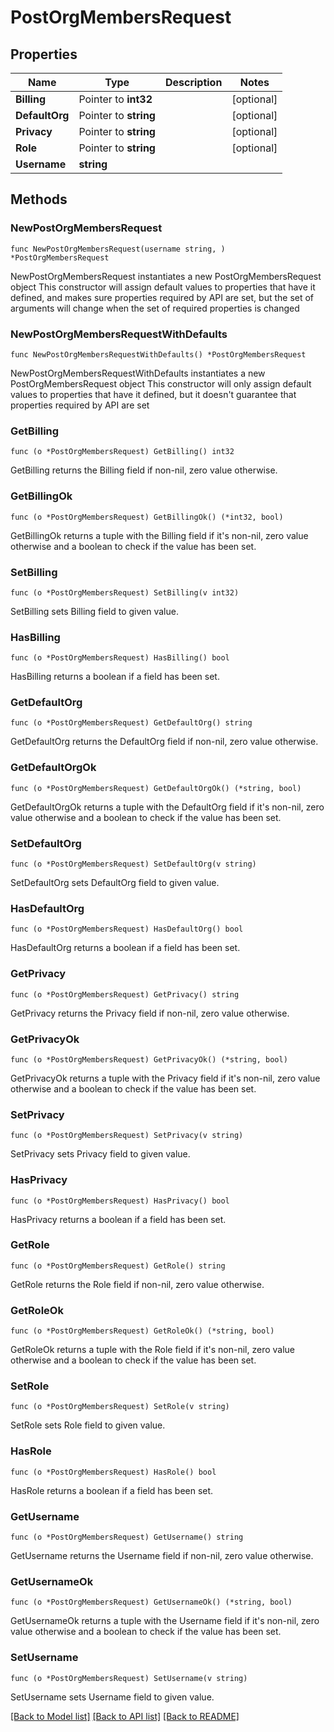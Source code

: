# PostOrgMembersRequest

## Properties

Name | Type | Description | Notes
------------ | ------------- | ------------- | -------------
**Billing** | Pointer to **int32** |  | [optional] 
**DefaultOrg** | Pointer to **string** |  | [optional] 
**Privacy** | Pointer to **string** |  | [optional] 
**Role** | Pointer to **string** |  | [optional] 
**Username** | **string** |  | 

## Methods

### NewPostOrgMembersRequest

`func NewPostOrgMembersRequest(username string, ) *PostOrgMembersRequest`

NewPostOrgMembersRequest instantiates a new PostOrgMembersRequest object
This constructor will assign default values to properties that have it defined,
and makes sure properties required by API are set, but the set of arguments
will change when the set of required properties is changed

### NewPostOrgMembersRequestWithDefaults

`func NewPostOrgMembersRequestWithDefaults() *PostOrgMembersRequest`

NewPostOrgMembersRequestWithDefaults instantiates a new PostOrgMembersRequest object
This constructor will only assign default values to properties that have it defined,
but it doesn't guarantee that properties required by API are set

### GetBilling

`func (o *PostOrgMembersRequest) GetBilling() int32`

GetBilling returns the Billing field if non-nil, zero value otherwise.

### GetBillingOk

`func (o *PostOrgMembersRequest) GetBillingOk() (*int32, bool)`

GetBillingOk returns a tuple with the Billing field if it's non-nil, zero value otherwise
and a boolean to check if the value has been set.

### SetBilling

`func (o *PostOrgMembersRequest) SetBilling(v int32)`

SetBilling sets Billing field to given value.

### HasBilling

`func (o *PostOrgMembersRequest) HasBilling() bool`

HasBilling returns a boolean if a field has been set.

### GetDefaultOrg

`func (o *PostOrgMembersRequest) GetDefaultOrg() string`

GetDefaultOrg returns the DefaultOrg field if non-nil, zero value otherwise.

### GetDefaultOrgOk

`func (o *PostOrgMembersRequest) GetDefaultOrgOk() (*string, bool)`

GetDefaultOrgOk returns a tuple with the DefaultOrg field if it's non-nil, zero value otherwise
and a boolean to check if the value has been set.

### SetDefaultOrg

`func (o *PostOrgMembersRequest) SetDefaultOrg(v string)`

SetDefaultOrg sets DefaultOrg field to given value.

### HasDefaultOrg

`func (o *PostOrgMembersRequest) HasDefaultOrg() bool`

HasDefaultOrg returns a boolean if a field has been set.

### GetPrivacy

`func (o *PostOrgMembersRequest) GetPrivacy() string`

GetPrivacy returns the Privacy field if non-nil, zero value otherwise.

### GetPrivacyOk

`func (o *PostOrgMembersRequest) GetPrivacyOk() (*string, bool)`

GetPrivacyOk returns a tuple with the Privacy field if it's non-nil, zero value otherwise
and a boolean to check if the value has been set.

### SetPrivacy

`func (o *PostOrgMembersRequest) SetPrivacy(v string)`

SetPrivacy sets Privacy field to given value.

### HasPrivacy

`func (o *PostOrgMembersRequest) HasPrivacy() bool`

HasPrivacy returns a boolean if a field has been set.

### GetRole

`func (o *PostOrgMembersRequest) GetRole() string`

GetRole returns the Role field if non-nil, zero value otherwise.

### GetRoleOk

`func (o *PostOrgMembersRequest) GetRoleOk() (*string, bool)`

GetRoleOk returns a tuple with the Role field if it's non-nil, zero value otherwise
and a boolean to check if the value has been set.

### SetRole

`func (o *PostOrgMembersRequest) SetRole(v string)`

SetRole sets Role field to given value.

### HasRole

`func (o *PostOrgMembersRequest) HasRole() bool`

HasRole returns a boolean if a field has been set.

### GetUsername

`func (o *PostOrgMembersRequest) GetUsername() string`

GetUsername returns the Username field if non-nil, zero value otherwise.

### GetUsernameOk

`func (o *PostOrgMembersRequest) GetUsernameOk() (*string, bool)`

GetUsernameOk returns a tuple with the Username field if it's non-nil, zero value otherwise
and a boolean to check if the value has been set.

### SetUsername

`func (o *PostOrgMembersRequest) SetUsername(v string)`

SetUsername sets Username field to given value.



[[Back to Model list]](../README.md#documentation-for-models) [[Back to API list]](../README.md#documentation-for-api-endpoints) [[Back to README]](../README.md)


